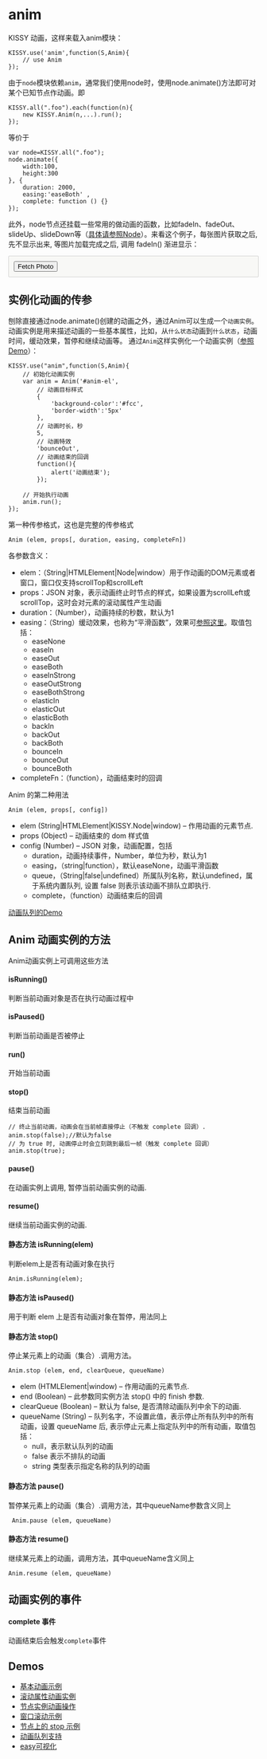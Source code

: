 # anim

KISSY 动画，这样来载入anim模块：

	KISSY.use('anim',function(S,Anim){
		// use Anim
	});

由于`node`模块依赖`anim`，通常我们使用node时，使用node.animate()方法即可对某个已知节点作动画。即

	KISSY.all(".foo").each(function(n){
		new KISSY.Anim(n,...).run();
	});

等价于

	var node=KISSY.all(".foo");
	node.animate({
		width:100,
		height:300
	}, {
		duration: 2000,
		easing:'easeBoth' ,
		complete: function () {}
	});

此外，node节点还挂载一些常用的做动画的函数，比如fadeIn、fadeOut、slideUp、slideDown等（[具体请参照Node](node.html)）。来看这个例子，每张图片获取之后, 先不显示出来, 等图片加载完成之后, 调用 fadeIn() 渐进显示：
<div class="demo"><button id="fetch-btn-anim" autocomplete="off" type="button" class="btn btn-default">Fetch Photo</button><div id="photo-list"></div></div>
<script>
KISSY.use('node',function (S,Node) {
	 var $=Node.all;
	 var API = 'http://api.flickr.com/services/rest/?',
		 params = {
			 'method': 'flickr.favorites.getPublicList',
			 'api_key': '5d93c2e473e39e9307e86d4a01381266',
			 'user_id': '26211501@N07',
			 'per_page': 10,
			 'format': 'json',
			 'jsoncallback': 'getFavorites'
		 },
		 photoList = $('#photo-list');

	 $('#fetch-btn-anim').on('click', function() {
		 $(this).attr('disabled', true);
		 photoList.addClass('loading');
		 S.getScript(API + S.param(params));
	 });

	 window.getFavorites = function(data) {
		 var html = 'Fetch photo failed, pls try again!',
			 loading = true;

		 if (data.stat === 'ok') {
			 html = '';
			 S.each(data.photos.photo, function(item, i){
				 html += '<img style="display:none" src="http://farm' + item.farm + '.static.flickr.com/'
						 + item.server + '/' + item.id + '_' + item.secret + '_t.jpg" />';
			 });
		 }

		 photoList.html(html).all('img').each(function(img) {
			 img.on('load', function() {
				 if(loading) {
					 photoList.removeClass('loading');
					 loading = false;
				 }
				 img.fadeIn(3);
			 });
		 });
	 }
 });
</script>

## 实例化动画的传参

刨除直接通过node.animate()创建的动画之外，通过Anim可以生成一个`动画实例`。动画实例是用来描述动画的一些基本属性，比如，从`什么状态`动画到`什么状态`，动画时间，缓动效果，暂停和继续动画等。
通过`Anim`这样实例化一个动画实例（[参照Demo](http://docs.kissyui.com/1.4/source/raw/demo/anim/demo1.html)）：

	KISSY.use("anim",function(S,Anim){
		// 初始化动画实例
		var anim = Anim('#anim-el',
			// 动画目标样式
			{
				'background-color':'#fcc',
				'border-width':'5px'
			},
			// 动画时长，秒
			5,
			// 动画特效
			'bounceOut',
			// 动画结束的回调
			function(){
				alert('动画结束');
			});

		// 开始执行动画
		anim.run();
	});


第一种传参格式，这也是完整的传参格式

`Anim (elem, props[, duration, easing, completeFn])`

各参数含义：

- elem：（String|HTMLElement|Node|window）用于作动画的DOM元素或者窗口，窗口仅支持scrollTop和scrollLeft
- props：JSON 对象，表示动画终止时节点的样式，如果设置为scrollLeft或scrollTop，这时会对元素的滚动属性产生动画
- duration：（Number），动画持续的秒数，默认为1
- easing：（String）缓动效果，也称为“平滑函数”，效果可[参照这里](http://docs.kissyui.com/1.4/source/raw/demo/anim/easing.html)。取值包括：
	- easeNone
	- easeIn
	- easeOut
	- easeBoth
	- easeInStrong
	- easeOutStrong
	- easeBothStrong
	- elasticIn
	- elasticOut
	- elasticBoth
	- backIn
	- backOut
	- backBoth
	- bounceIn
	- bounceOut
	- bounceBoth
- completeFn：（function），动画结束时的回调

Anim 的第二种用法

`Anim (elem, props[, config])`

- elem (String|HTMLElement|KISSY.Node|window) – 作用动画的元素节点.
- props (Object) – 动画结束的 dom 样式值
- config (Number) – JSON 对象，动画配置，包括
	- duration，动画持续事件，Number，单位为秒，默认为1
	- easing，（string|function），默认easeNone，动画平滑函数
	- queue，（String|false|undefined）所属队列名称，默认undefined，属于系统内置队列, 设置 false 则表示该动画不排队立即执行.
	- complete，（function）动画结束后的回调

[动画队列的Demo](http://docs.kissyui.com/1.4/docs/html/demo/anim/demo6.html)

## Anim 动画实例的方法

Anim动画实例上可调用这些方法

#### isRunning()

判断当前动画对象是否在执行动画过程中

#### isPaused()

判断当前动画是否被停止

#### run()

开始当前动画

#### stop()

结束当前动画

	// 终止当前动画，动画会在当前帧直接停止（不触发 complete 回调）. 
	anim.stop(false);//默认为false
	// 为 true 时, 动画停止时会立刻跳到最后一帧（触发 complete 回调）
	anim.stop(true);

#### pause()

在动画实例上调用, 暂停当前动画实例的动画.

#### resume()

继续当前动画实例的动画.

#### 静态方法 isRunning(elem)

判断elem上是否有动画对象在执行

	Anim.isRunning(elem);

#### 静态方法 isPaused()

用于判断 elem 上是否有动画对象在暂停，用法同上

#### 静态方法 stop()

停止某元素上的动画（集合）.调用方法。

`Anim.stop (elem, end, clearQueue, queueName)`

- elem (HTMLElement|window) – 作用动画的元素节点.
- end (Boolean) – 此参数同实例方法 stop() 中的 finish 参数.
- clearQueue (Boolean) – 默认为 false, 是否清除动画队列中余下的动画.
- queueName (String) – 队列名字，不设置此值，表示停止所有队列中的所有动画，设置 queueName 后, 表示停止元素上指定队列中的所有动画，取值包括：
	- null，表示默认队列的动画
	- false 表示不排队的动画
	- string 类型表示指定名称的队列的动画

#### 静态方法 pause()

暂停某元素上的动画（集合）.调用方法，其中queueName参数含义同上

` Anim.pause (elem, queueName)`

#### 静态方法 resume()

继续某元素上的动画，调用方法，其中queueName含义同上

`Anim.resume (elem, queueName)`

## 动画实例的事件

#### complete 事件

动画结束后会触发`complete`事件

## Demos

- [基本动画示例](http://docs.kissyui.com/1.4/docs/html/demo/anim/demo1.html)
- [滚动属性动画实例](http://docs.kissyui.com/1.4/docs/html/demo/anim/demo2.html)
- [节点实例动画操作](http://docs.kissyui.com/1.4/docs/html/demo/anim/demo3.html)
- [窗口滚动示例](http://docs.kissyui.com/1.4/docs/html/demo/anim/demo4.html)
- [节点上的 stop 示例](http://docs.kissyui.com/1.4/docs/html/demo/anim/demo5.html)
- [动画队列支持](http://docs.kissyui.com/1.4/docs/html/demo/anim/demo6.html)
- [easy可视化](http://docs.kissyui.com/1.4/docs/html/demo/anim/easing.html)

<style>
#photo-list img  {
border: 1px solid grey;
padding: 4px;
margin: 8px;
}
.loading {
background: transparent url(http://docs.kissyui.com/1.4/source/_static/loading.gif) no-repeat;
width: 100px;
height: 100px;
margin: 20px;
}
div.demo {
background: none repeat scroll 0 0 #F8F8F6;
border: 1px solid #D1D1D1;
border-radius: 2px 2px 2px 2px;
margin: 8px 0;
padding: 10px;
}
</style>
